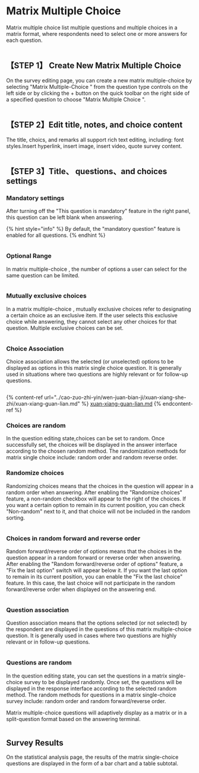# Matrix Multiple Choice

Matrix multiple choice list multiple questions and multiple choices in a matrix format, where respondents need to select one or more answers for each question.

<figure><img src="../../.gitbook/assets/image (13) (1) (1).png" alt=""><figcaption></figcaption></figure>

## 【STEP 1】 Create New Matrix Multiple Choice&#x20;

On the survey editing page, you can create a new matrix multiple-choice  by selecting "Matrix Multiple-Choice " from the question type controls on the left side or by clicking the + button on the quick toolbar on the right side of a specified question to choose "Matrix Multiple Choice ".

<figure><img src="../../.gitbook/assets/image (14) (1).png" alt=""><figcaption></figcaption></figure>

## 【STEP 2】Edit title, notes, and choice content

The title, choics, and remarks all support rich text editing, including: font styles.Insert hyperlink, insert image, insert video, quote survey content.

<figure><img src="../../.gitbook/assets/image (15) (1).png" alt=""><figcaption></figcaption></figure>

## 【STEP 3】Title、 questions、and choices settings

### Mandatory settings

After turning off the "This question is mandatory" feature in the right panel, this question can be left blank when answering.

{% hint style="info" %}
By default, the "mandatory question" feature is enabled for all questions.
{% endhint %}

<figure><img src="../../.gitbook/assets/image (17).png" alt=""><figcaption></figcaption></figure>

### Optional Range

In matrix multiple-choice , the number of options a user can select for the same question can be limited.

<figure><img src="../../.gitbook/assets/image (18).png" alt=""><figcaption></figcaption></figure>

### Mutually exclusive choices

In a matrix multiple-choice , mutually exclusive choices refer to designating a certain choice as an exclusive item. If the user selects this exclusive choice while answering, they cannot select any other choices for that question. Multiple exclusive choices can be set.

<figure><img src="../../.gitbook/assets/image (19).png" alt=""><figcaption></figcaption></figure>

### Choice Association

Choice association allows the selected (or unselected) options to be displayed as options in this matrix single choice question. It is generally used in situations where two questions are highly relevant or for follow-up questions.

<figure><img src="../../.gitbook/assets/image (20).png" alt=""><figcaption></figcaption></figure>

{% content-ref url="../cao-zuo-zhi-yin/wen-juan-bian-ji/xuan-xiang-she-zhi/xuan-xiang-guan-lian.md" %}
[xuan-xiang-guan-lian.md](../cao-zuo-zhi-yin/wen-juan-bian-ji/xuan-xiang-she-zhi/xuan-xiang-guan-lian.md)
{% endcontent-ref %}

### Choices are random

In the question editing state,choices can be set to random. Once successfully set, the choices will be displayed in the answer interface according to the chosen random method. The randomization methods for matrix single choice include: random order and random reverse order.

### Randomize choices

Randomizing choices means that the choices in the question will appear in a random order when answering. After enabling the "Randomize choices" feature, a non-random checkbox will appear to the right of the choices. If you want a certain option to remain in its current position, you can check "Non-random" next to it, and that choice will not be included in the random sorting.

<figure><img src="../../.gitbook/assets/image (21).png" alt=""><figcaption></figcaption></figure>

### Choices in random forward and reverse order

Random forward/reverse order of options means that the choices in the question appear in a random forward or reverse order when answering. After enabling the "Random forward/reverse order of options" feature, a "Fix the last option" switch will appear below it. If you want the last option to remain in its current position, you can enable the "Fix the last choice" feature. In this case, the last choice will not participate in the random forward/reverse order when displayed on the answering end.

<figure><img src="../../.gitbook/assets/image (944).png" alt=""><figcaption></figcaption></figure>

### Question association

Question association means that the options selected (or not selected) by the respondent are displayed in the questions of this matrix multiple-choice question. It is generally used in cases where two questions are highly relevant or in follow-up questions.

<figure><img src="../../.gitbook/assets/image (945).png" alt=""><figcaption></figcaption></figure>

### Questions are random

In the question editing state, you can set the questions in a matrix single-choice survey to be displayed randomly. Once set, the questions will be displayed in the response interface according to the selected random method. The random methods for questions in a matrix single-choice survey include: random order and random forward/reverse order.



Matrix multiple-choice questions will adaptively display as a matrix or in a split-question format based on the answering terminal.

<figure><img src="../../.gitbook/assets/image (949).png" alt=""><figcaption></figcaption></figure>

## Survey Results

On the statistical analysis page, the results of the matrix single-choice questions are displayed in the form of a bar chart and a table subtotal.

<figure><img src="../../.gitbook/assets/image (948).png" alt=""><figcaption></figcaption></figure>

